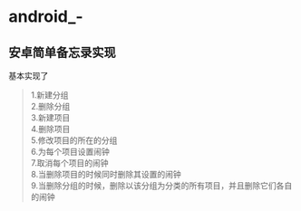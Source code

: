 # android_-
安卓简单备忘录实现
------------
基本实现了
> 1.新建分组  
  2.删除分组  
  3.新建项目  
  4.删除项目  
  5.修改项目的所在的分组  
  6.为每个项目设置闹钟  
  7.取消每个项目的闹钟  
  8.当删除项目的时候同时删除其设置的闹钟  
  9.当删除分组的时候，删除以该分组为分类的所有项目，并且删除它们各自的闹钟  
  
